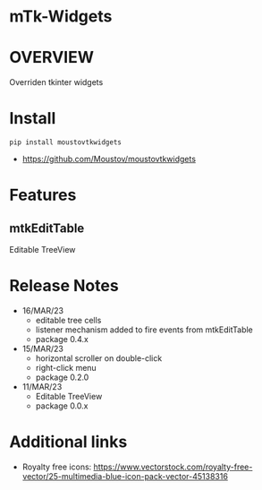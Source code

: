 mTk-Widgets
================

# OVERVIEW
Overriden tkinter widgets

# Install

    pip install moustovtkwidgets

* https://github.com/Moustov/moustovtkwidgets

# Features
## mtkEditTable
Editable TreeView

# Release Notes
* 16/MAR/23
  * editable tree cells
  * listener mechanism added to fire events from mtkEditTable
  * package 0.4.x
* 15/MAR/23
  * horizontal scroller on double-click
  * right-click menu
  * package 0.2.0
* 11/MAR/23
  * Editable TreeView
  * package 0.0.x

# Additional links
* Royalty free icons: https://www.vectorstock.com/royalty-free-vector/25-multimedia-blue-icon-pack-vector-45138316
